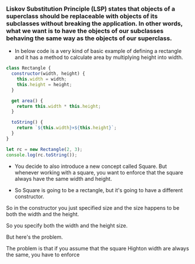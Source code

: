 ### Liskov Substitution Principle (LSP) states that objects of a superclass should be replaceable with objects of its subclasses without breaking the application. In other words, what we want is to have the objects of our subclasses behaving the same way as the objects of our superclass.

- In below code is a very kind of basic example of defining a rectangle and it has a method to calculate area by multiplying height into width.

```javascript
class Rectangle {
  constructor(width, height) {
    this.width = width;
    this.height = height;
  }

  get area() {
    return this.width * this.height;
  }

  toString() {
    return `${this.width}×${this.height}`;
  }
}

let rc = new Rectangle(2, 3);
console.log(rc.toString());
```

- You decide to also introduce a new concept called Square. But whenever working with a square, you want to enforce that the square always have the same width and height.

- So Square is going to be a rectangle, but it's going to have a different constructor.

So in the constructor you just specified size and the size happens to be both the width and the height.

So you specify both the width and the height size.

But here's the problem.

The problem is that if you assume that the square Highton width are always the same, you have to enforce
